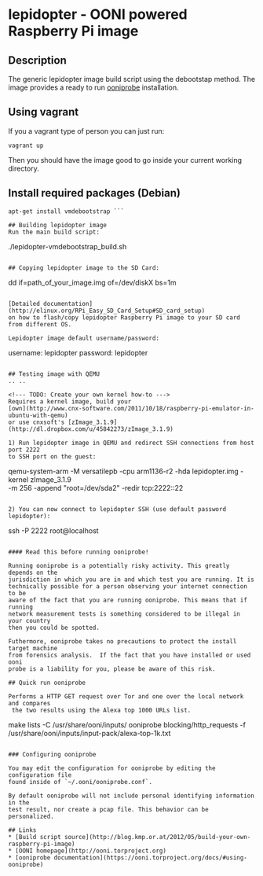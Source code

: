 # lepidopter - OONI powered Raspberry Pi image

## Description
The generic lepidopter image build script using the debootstap method.
The image provides a ready to run
[ooniprobe](https://github.com/TheTorProject/ooni-probe) installation.

## Using vagrant

If you a vagrant type of person you can just run:

```
vagrant up
```

Then you should have the image good to go inside your current working directory.

## Install required packages (Debian)
```
apt-get install vmdebootstrap ```

## Building lepidopter image
Run the main build script:
```
./lepidopter-vmdebootstrap_build.sh
```

## Copying lepidopter image to the SD Card:

```
dd if=path_of_your_image.img of=/dev/diskX bs=1m
```

[Detailed documentation](http://elinux.org/RPi_Easy_SD_Card_Setup#SD_card_setup) 
on how to flash/copy lepidopter Raspberry Pi image to your SD card from different OS.

Lepidopter image default username/password:

```
username: lepidopter
password: lepidopter
```

## Testing image with QEMU
.. ..

<!--- TODO: Create your own kernel how-to --->
Requires a kernel image, build your 
[own](http://www.cnx-software.com/2011/10/18/raspberry-pi-emulator-in-ubuntu-with-qemu) 
or use cnxsoft's [zImage_3.1.9](http://dl.dropbox.com/u/45842273/zImage_3.1.9)

1) Run lepidopter image in QEMU and redirect SSH connections from host port 2222 
to SSH port on the guest:

```
qemu-system-arm -M versatilepb -cpu arm1136-r2 -hda lepidopter.img -kernel zImage_3.1.9 \
-m 256 -append "root=/dev/sda2" -redir tcp:2222::22
```

2) You can now connect to lepidopter SSH (use default password lepidopter):

```
ssh -P 2222 root@localhost
```

#### Read this before running ooniprobe!

Running ooniprobe is a potentially risky activity. This greatly depends on the
jurisdiction in which you are in and which test you are running. It is
technically possible for a person observing your internet connection to be
aware of the fact that you are running ooniprobe. This means that if running
network measurement tests is something considered to be illegal in your country
then you could be spotted.

Futhermore, ooniprobe takes no precautions to protect the install target machine
from forensics analysis.  If the fact that you have installed or used ooni
probe is a liability for you, please be aware of this risk.

## Quick run ooniprobe

Performs a HTTP GET request over Tor and one over the local network and compares
 the two results using the Alexa top 1000 URLs list.

```
make lists -C /usr/share/ooni/inputs/
ooniprobe blocking/http_requests -f /usr/share/ooni/inputs/input-pack/alexa-top-1k.txt 
```

### Configuring ooniprobe

You may edit the configuration for ooniprobe by editing the configuration file
found inside of `~/.ooni/ooniprobe.conf`.

By default ooniprobe will not include personal identifying information in the
test result, nor create a pcap file. This behavior can be personalized.

## Links
* [Build script source](http://blog.kmp.or.at/2012/05/build-your-own-raspberry-pi-image)
* [OONI homepage](http://ooni.torproject.org)
* [ooniprobe documentation](https://ooni.torproject.org/docs/#using-ooniprobe)
